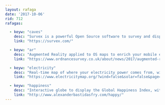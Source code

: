 ```yaml
---
layout: rafaga
date: '2017-10-06'
rid: 712
rafagas:

  - keyw: "caves"
    desc: "Survex is a powerful Open Source software to survey and display caves in 3D"
    link: "https://survex.com/"

  - keyw: "ar"
    desc: "Augmented Reality applied to OS maps to enrich your mobile experience"
    link: "https://www.ordnancesurvey.co.uk/about/news/2017/augmented-reality-helps-people-see-beyond-map.html"

  - keyw: "electricity"
    desc: "Real-time map of where your electricity power comes from, with the CO2 quantity required to produce it"
    link: "https://www.electricitymap.org/?wind=false&solar=false&page=map"

  - keyw: "happiness"
    desc: "Interactive globe to display the Global Happiness Index, with 2017 data from 155 countries"
    link: "http://www.alexanderbastidasfry.com/happy/"
---
```

